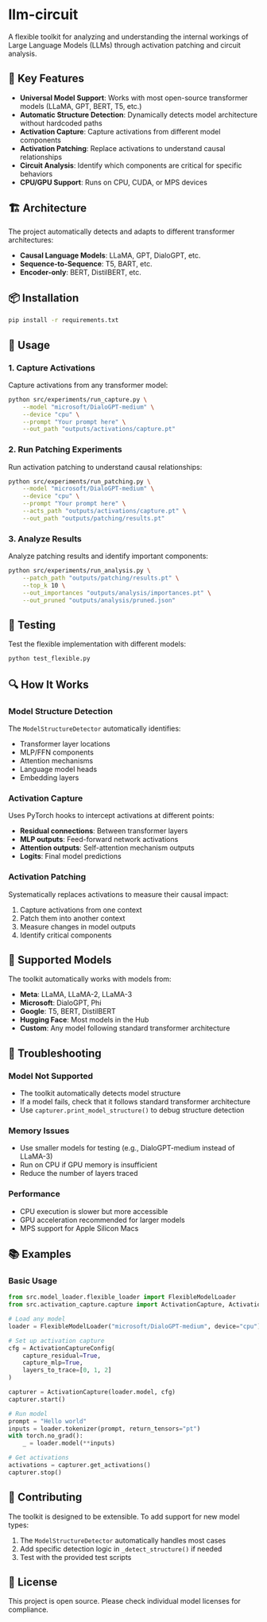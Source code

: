 # llm-circuit

A flexible toolkit for analyzing and understanding the internal workings of Large Language Models (LLMs) through activation patching and circuit analysis.

## 🚀 **Key Features**

- **Universal Model Support**: Works with most open-source transformer models (LLaMA, GPT, BERT, T5, etc.)
- **Automatic Structure Detection**: Dynamically detects model architecture without hardcoded paths
- **Activation Capture**: Capture activations from different model components
- **Activation Patching**: Replace activations to understand causal relationships
- **Circuit Analysis**: Identify which components are critical for specific behaviors
- **CPU/GPU Support**: Runs on CPU, CUDA, or MPS devices

## 🏗️ **Architecture**

The project automatically detects and adapts to different transformer architectures:

- **Causal Language Models**: LLaMA, GPT, DialoGPT, etc.
- **Sequence-to-Sequence**: T5, BART, etc.
- **Encoder-only**: BERT, DistilBERT, etc.

## 📦 **Installation**

```bash
pip install -r requirements.txt
```

## 🔧 **Usage**

### 1. **Capture Activations**

Capture activations from any transformer model:

```bash
python src/experiments/run_capture.py \
    --model "microsoft/DialoGPT-medium" \
    --device "cpu" \
    --prompt "Your prompt here" \
    --out_path "outputs/activations/capture.pt"
```

### 2. **Run Patching Experiments**

Run activation patching to understand causal relationships:

```bash
python src/experiments/run_patching.py \
    --model "microsoft/DialoGPT-medium" \
    --device "cpu" \
    --prompt "Your prompt here" \
    --acts_path "outputs/activations/capture.pt" \
    --out_path "outputs/patching/results.pt"
```

### 3. **Analyze Results**

Analyze patching results and identify important components:

```bash
python src/experiments/run_analysis.py \
    --patch_path "outputs/patching/results.pt" \
    --top_k 10 \
    --out_importances "outputs/analysis/importances.pt" \
    --out_pruned "outputs/analysis/pruned.json"
```

## 🧪 **Testing**

Test the flexible implementation with different models:

```bash
python test_flexible.py
```

## 🔍 **How It Works**

### **Model Structure Detection**

The `ModelStructureDetector` automatically identifies:
- Transformer layer locations
- MLP/FFN components
- Attention mechanisms
- Language model heads
- Embedding layers

### **Activation Capture**

Uses PyTorch hooks to intercept activations at different points:
- **Residual connections**: Between transformer layers
- **MLP outputs**: Feed-forward network activations
- **Attention outputs**: Self-attention mechanism outputs
- **Logits**: Final model predictions

### **Activation Patching**

Systematically replaces activations to measure their causal impact:
1. Capture activations from one context
2. Patch them into another context
3. Measure changes in model outputs
4. Identify critical components

## 🎯 **Supported Models**

The toolkit automatically works with models from:
- **Meta**: LLaMA, LLaMA-2, LLaMA-3
- **Microsoft**: DialoGPT, Phi
- **Google**: T5, BERT, DistilBERT
- **Hugging Face**: Most models in the Hub
- **Custom**: Any model following standard transformer architecture

## 🚨 **Troubleshooting**

### **Model Not Supported**
- The toolkit automatically detects model structure
- If a model fails, check that it follows standard transformer architecture
- Use `capturer.print_model_structure()` to debug structure detection

### **Memory Issues**
- Use smaller models for testing (e.g., DialoGPT-medium instead of LLaMA-3)
- Run on CPU if GPU memory is insufficient
- Reduce the number of layers traced

### **Performance**
- CPU execution is slower but more accessible
- GPU acceleration recommended for larger models
- MPS support for Apple Silicon Macs

## 📚 **Examples**

### **Basic Usage**

```python
from src.model_loader.flexible_loader import FlexibleModelLoader
from src.activation_capture.capture import ActivationCapture, ActivationCaptureConfig

# Load any model
loader = FlexibleModelLoader("microsoft/DialoGPT-medium", device="cpu")

# Set up activation capture
cfg = ActivationCaptureConfig(
    capture_residual=True,
    capture_mlp=True,
    layers_to_trace=[0, 1, 2]
)

capturer = ActivationCapture(loader.model, cfg)
capturer.start()

# Run model
prompt = "Hello world"
inputs = loader.tokenizer(prompt, return_tensors="pt")
with torch.no_grad():
    _ = loader.model(**inputs)

# Get activations
activations = capturer.get_activations()
capturer.stop()
```

## 🤝 **Contributing**

The toolkit is designed to be extensible. To add support for new model types:

1. The `ModelStructureDetector` automatically handles most cases
2. Add specific detection logic in `_detect_structure()` if needed
3. Test with the provided test scripts

## 📄 **License**

This project is open source. Please check individual model licenses for compliance.